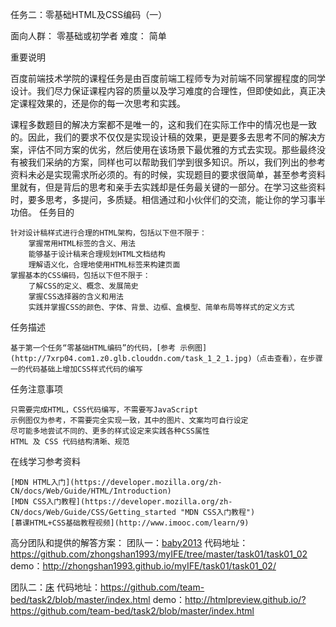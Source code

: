 任务二：零基础HTML及CSS编码（一）

面向人群：
    零基础或初学者
难度：
    简单

重要说明

百度前端技术学院的课程任务是由百度前端工程师专为对前端不同掌握程度的同学设计。我们尽力保证课程内容的质量以及学习难度的合理性，但即使如此，真正决定课程效果的，还是你的每一次思考和实践。

课程多数题目的解决方案都不是唯一的，这和我们在实际工作中的情况也是一致的。因此，我们的要求不仅仅是实现设计稿的效果，更是要多去思考不同的解决方案，评估不同方案的优劣，然后使用在该场景下最优雅的方式去实现。那些最终没有被我们采纳的方案，同样也可以帮助我们学到很多知识。所以，我们列出的参考资料未必是实现需求所必须的。有的时候，实现题目的要求很简单，甚至参考资料里就有，但是背后的思考和亲手去实践却是任务最关键的一部分。在学习这些资料时，要多思考，多提问，多质疑。相信通过和小伙伴们的交流，能让你的学习事半功倍。
任务目的

    针对设计稿样式进行合理的HTML架构，包括以下但不限于：
        掌握常用HTML标签的含义、用法
        能够基于设计稿来合理规划HTML文档结构
        理解语义化，合理地使用HTML标签来构建页面
    掌握基本的CSS编码，包括以下但不限于：
        了解CSS的定义、概念、发展简史
        掌握CSS选择器的含义和用法
        实践并掌握CSS的颜色、字体、背景、边框、盒模型、简单布局等样式的定义方式

任务描述

    基于第一个任务“零基础HTML编码”的代码，[参考 示例图](http://7xrp04.com1.z0.glb.clouddn.com/task_1_2_1.jpg)（点击查看），在步骤一的代码基础上增加CSS样式代码的编写

任务注意事项

    只需要完成HTML，CSS代码编写，不需要写JavaScript
    示例图仅为参考，不需要完全实现一致，其中的图片、文案均可自行设定
    尽可能多地尝试不同的、更多的样式设定来实践各种CSS属性
    HTML 及 CSS 代码结构清晰、规范

在线学习参考资料

    [MDN HTML入门](https://developer.mozilla.org/zh-CN/docs/Web/Guide/HTML/Introduction)
    [MDN CSS入门教程](https://developer.mozilla.org/zh-CN/docs/Web/Guide/CSS/Getting_started "MDN CSS入门教程")
    [慕课HTML+CSS基础教程视频](http://www.imooc.com/learn/9)

高分团队和提供的解答方案：
团队一：[baby2013](http://ife.baidu.com/review/detail?workId=63)
   代码地址：https://github.com/zhongshan1993/myIFE/tree/master/task01/task01_02
   demo：http://zhongshan1993.github.io/myIFE/task01/task01_02/

团队二：[床](http://ife.baidu.com/group/profile?groupId=442)
   代码地址：https://github.com/team-bed/task2/blob/master/index.html
   demo：http://htmlpreview.github.io/?https://github.com/team-bed/task2/blob/master/index.html

